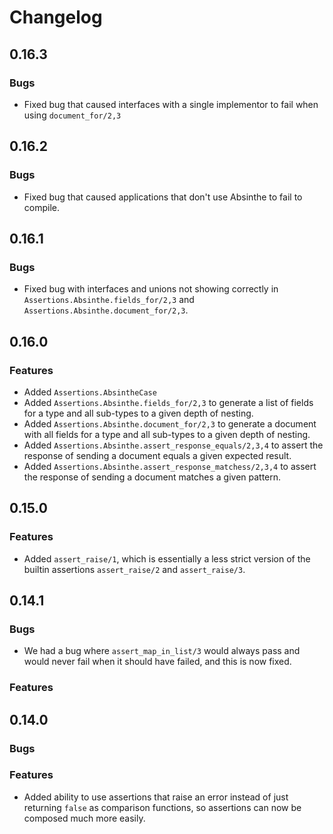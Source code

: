 # Changelog

## 0.16.3
### Bugs
* Fixed bug that caused interfaces with a single implementor to fail when using `document_for/2,3`

## 0.16.2
### Bugs
* Fixed bug that caused applications that don't use Absinthe to fail to compile.

## 0.16.1
### Bugs
* Fixed bug with interfaces and unions not showing correctly in
    `Assertions.Absinthe.fields_for/2,3` and `Assertions.Absinthe.document_for/2,3`.

## 0.16.0
### Features
* Added `Assertions.AbsintheCase`
* Added `Assertions.Absinthe.fields_for/2,3` to generate a list of fields for a type and all
    sub-types to a given depth of nesting.
* Added `Assertions.Absinthe.document_for/2,3` to generate a document with all fields for a type 
    and all sub-types to a given depth of nesting.
* Added `Assertions.Absinthe.assert_response_equals/2,3,4` to assert the response of sending a
    document equals a given expected result.
* Added `Assertions.Absinthe.assert_response_matchess/2,3,4` to assert the response of sending a
    document matches a given pattern.

## 0.15.0
### Features
* Added `assert_raise/1`, which is essentially a less strict version of the
    builtin assertions `assert_raise/2` and `assert_raise/3`.

## 0.14.1
### Bugs
* We had a bug where `assert_map_in_list/3` would always pass and would never
    fail when it should have failed, and this is now fixed.

### Features

## 0.14.0
### Bugs

### Features
* Added ability to use assertions that raise an error instead of just returning
    `false` as comparison functions, so assertions can now be composed much more
    easily.

